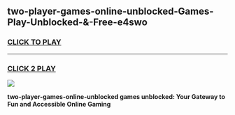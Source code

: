 
## two-player-games-online-unblocked-Games-Play-Unblocked-&-Free-e4swo
<h3>
<a href="https://premium76.site?title=two-player-games-online-unblocked&ref=24A">CLICK TO PLAY</a></h3>
<hr>

<h3>
<a href="https://premium76.site?title=two-player-games-online-unblocked&ref=24A">CLICK 2 PLAY</a>
  
</h3>

<a href="https://premium76.site?title=two-player-games-online-unblocked&ref=24A"><img src="https://clearcache.store/games.png"></a>


**two-player-games-online-unblocked games unblocked: Your Gateway to Fun and Accessible Online Gaming**
